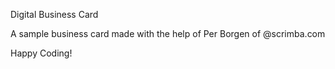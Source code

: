 Digital Business Card
 
A sample business card made with the help of Per Borgen of @scrimba.com
 
Happy Coding!

